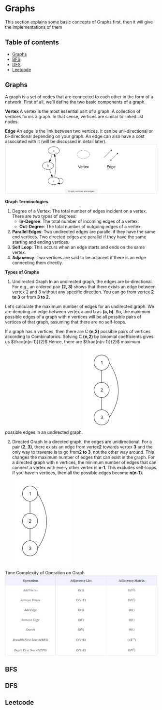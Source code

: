 # Graphs
This section explains some basic concepts of Graphs first, then it will give the implementations of them

## Table of contents
- [Graphs](#graphs)
- [BFS](#bfs)
- [DFS](#dfs)
- [Leetcode](#leetcode)
  

## Graphs
A graph is a set of nodes that are connected to each other in the form of a network. First of all, we’ll define the two basic components of a graph.

**Vertex**
A vertex is the most essential part of a graph. A collection of vertices forms a graph. In that sense, vertices are similar to linked list nodes.

**Edge**
An edge is the link between two vertices. It can be uni-directional or bi-directional depending on your graph. An edge can also have a cost associated with it (will be discussed in detail later).
![grpahs](https://github.com/lyb1234567/CS_Self_Study/blob/master/Data%20Structre%20and%20Algorithm/Graphs/image/Graph.PNG?raw=true)

**Graph Terminologies**
1. Degree of a Vertex: The total number of edges incident on a vertex. There are two types of degrees:
   - **In-Degree**: The total number of incoming edges of a vertex.
   - **Out-Degree**: The total number of outgoing edges of a vertex.
2. **Parallel Edges**: Two undirected edges are parallel if they have the same end vertices. Two directed edges are parallel if they have the same starting and ending vertices.
3. **Self Loop**: This occurs when an edge starts and ends on the same vertex.
4. **Adjacency**: Two vertices are said to be adjacent if there is an edge connecting them directly.


**Types of Graphs**
1. Undirected Graph
In an undirected graph, the edges are bi-directional. For e.g., an ordered pair **(2, 3)** shows that there exists an edge between vertex 2 and 3 without any specific direction. You can go from vertex **2 to 3** or from **3 to 2.**

Let’s calculate the maximum number of edges for an undirected graph. We are denoting an edge between vertex a and b as **(a, b)**. So, the maximum possible edges of a graph with n vertices will be all possible pairs of vertices of that graph, assuming that there are no self-loops.

If a graph has n vertices, then there are C **(n,2)** possible pairs of vertices according to Combinatorics.  Solving C **(n,2)** by binomial coefficients gives us $\frac{n(n-1)}{2}$.Hence, there are $\frac{n(n-1)}{2}$ maximum possible edges in an undirected graph.
![image](https://github.com/lyb1234567/CS_Self_Study/blob/master/Data%20Structre%20and%20Algorithm/Graphs/image/undirected_graph.PNG?raw=true)

2. Directed Graph
In a directed graph, the edges are unidirectional. For a pair **(2, 3)**, there exists an edge from vertex**2** towards vertex **3** and the only way to traverse is to go from**2 to 3**, not the other way around.
This changes the maximum number of edges that can exist in the graph. For a directed graph with n vertices, the minimum number of edges that can connect a vertex with every other vertex is **n-1**. This excludes self-loops.
If you have n vertices, then all the possible edges become **n(n-1).**
![image](https://github.com/lyb1234567/CS_Self_Study/blob/master/Data%20Structre%20and%20Algorithm/Graphs/image/undirected_graph.PNG?raw=true)

Time Complexity of Operation on Graph
![complexity](https://github.com/lyb1234567/CS_Self_Study/blob/master/Data%20Structre%20and%20Algorithm/Graphs/image/Complexity.PNG?raw=true)
## BFS

## DFS

## Leetcode